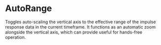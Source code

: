 # AutoRange
Toggles auto-scaling the vertical axis to the effective range of the impulse response data in the
current timeframe. It functions as an automatic zoom alongside the vertical axis, which can provide
useful for hands-free operation.


